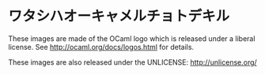 ワタシハオーキャメルチョトデキル
=======================================

These images are made of the OCaml logo which is released under a liberal license. See http://ocaml.org/docs/logos.html for details.

These images are also released under the UNLICENSE: http://unlicense.org/
